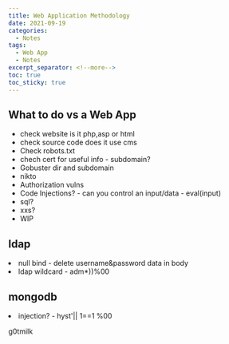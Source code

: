 ```yaml
---
title: Web Application Methodology
date: 2021-09-19
categories:
  - Notes
tags:
  - Web App
  - Notes
excerpt_separator: <!--more-->
toc: true
toc_sticky: true
---
```


<h2 id="wtdvsawbapp">What to do vs a Web App</h2>

<ul>
    <li>check website is it php,asp or html</li>
    <li>check source code does it use cms</li>
    <li>Check robots.txt</li>
    <li>chech cert for useful info - subdomain?</li>
    <li>Gobuster dir and subdomain</li>
    <li>nikto</li>
    <li>Authorization vulns</li>
    <li>Code Injections? - can you control an input/data - eval(input)</li>
    <li>sql?</li>
    <li>xxs?</li>
    <li>WIP</li>
</ul>

<h2>ldap</h2>
<li>null bind - delete username&password data in body</li>
<li>ldap wildcard - adm*))%00</li>

<h2>mongodb</h2>
<li>injection? - hyst'|| 1==1 %00</li>

g0tmilk
